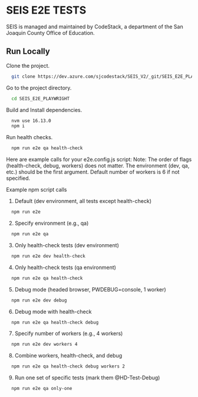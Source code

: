 # SEIS E2E TESTS

SEIS is managed and maintained by CodeStack, a department of the San Joaquin County Office of Education. 

## Run Locally

Clone the project.
```bash
  git clone https://dev.azure.com/sjcodestack/SEIS_V2/_git/SEIS_E2E_PLAYWRIGHT
```
Go to the project directory.
```bash
  cd SEIS_E2E_PLAYWRIGHT
```
Build and Install dependencies.
```bash
  nvm use 16.13.0
  npm i
```
Run health checks.
```bash
  npm run e2e qa health-check
```

Here are example calls for your e2e.config.js script:
Note:
The order of flags (health-check, debug, workers) does not matter.
The environment (dev, qa, etc.) should be the first argument.
Default number of workers is 6 if not specified.

Example npm script calls
1. Default (dev environment, all tests except health-check)
```bash
  npm run e2e
```
2. Specify environment (e.g., qa)
```bash
  npm run e2e qa
```
3. Only health-check tests (dev environment)
```bash
  npm run e2e dev health-check
```
4. Only health-check tests (qa environment)
```bash
  npm run e2e qa health-check
```
5. Debug mode (headed browser, PWDEBUG=console, 1 worker)
```bash
  npm run e2e dev debug
```
6. Debug mode with health-check
```bash
  npm run e2e qa health-check debug
```
7. Specify number of workers (e.g., 4 workers)
```bash
  npm run e2e dev workers 4
```
8. Combine workers, health-check, and debug
```bash
  npm run e2e qa health-check debug workers 2
```
9. Run one set of specific tests (mark them @HD-Test-Debug)
```bash
  npm run e2e qa only-one
```
